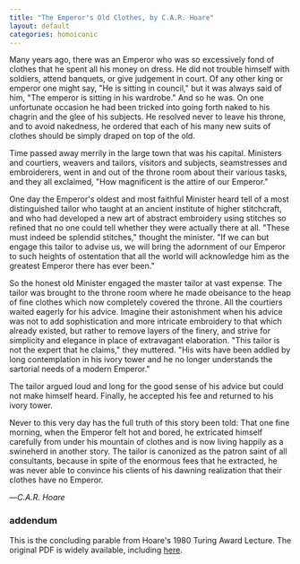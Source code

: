 ```yaml
---
title: "The Emperor's Old Clothes, by C.A.R. Hoare"
layout: default
categories: homoiconic
---
```


Many years ago, there was an Emperor who was so excessively fond of clothes that he spent all his money on dress. He did not trouble himself with soldiers, attend banquets, or give judgement in court. Of any other king or emperor one might say, "He is sitting in council," but it was always said of him, "The emperor is sitting in his wardrobe." And so he was. On one unfortunate occasion he had been tricked into going forth naked to his chagrin and the glee of his subjects. He resolved never to leave his throne, and to avoid nakedness, he ordered that each of his many new suits of clothes should be simply draped on top of the old.

Time passed away merrily in the large town that was his capital. Ministers and courtiers, weavers and tailors, visitors and subjects, seamstresses and embroiderers, went in and out of the throne room about their various tasks, and they all exclaimed, "How magnificent is the attire of our Emperor."

One day the Emperor's oldest and most faithful Minister heard tell of a most distinguished tailor who taught at an ancient institute of higher stitchcraft, and who had developed a new art of abstract embroidery using stitches so refined that no one could tell whether they were actually there at all. "These must indeed be splendid stitches," thought the minister. "If we can but engage this tailor to advise us, we will bring the adornment of our Emperor to such heights of ostentation that all the world will acknowledge him as the greatest Emperor there has ever been."

So the honest old Minister engaged the master tailor at vast expense. The tailor was brought to the throne room where he made obeisance to the heap of fine clothes which now completely covered the throne. All the courtiers waited eagerly for his advice. Imagine their astonishment when his advice was not to add sophistication and more intricate embroidery to that which already existed, but rather to remove layers of the finery, and strive for simplicity and elegance in place of extravagant elaboration. "This tailor is not the expert that he claims," they muttered. "His wits have been addled by long contemplation in his ivory tower and he no longer understands the sartorial needs of a modern Emperor."

The tailor argued loud and long for the good sense of his advice but could not make himself heard. Finally, he accepted his fee and returned to his ivory tower.

Never to this very day has the full truth of this story been told: That one fine morning, when the Emperor felt hot and bored, he extricated himself carefully from under his mountain of clothes and is now living happily as a swineherd in another story. The tailor is canonized as the patron saint of all consultants, because in spite of the enormous fees that he extracted, he was never able to convince his clients of his dawning realization that their clothes have no Emperor.

—*C.A.R. Hoare*

### addendum

This is the concluding parable from Hoare's 1980 Turing Award Lecture. The original PDF is widely available, including [here](http://www.cs.fsu.edu/~engelen/courses/COP4610/hoare.pdf).